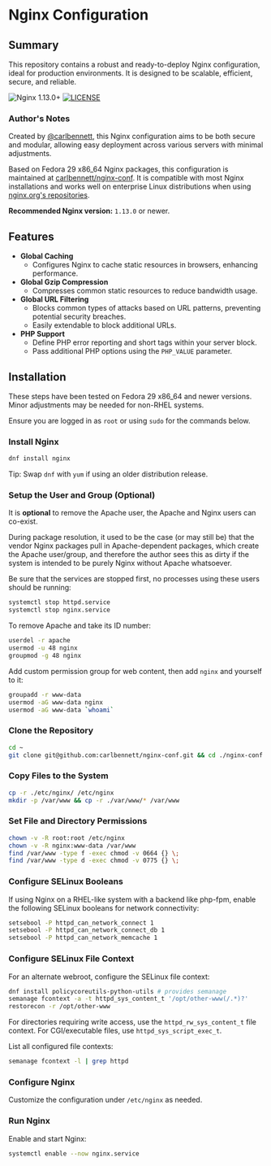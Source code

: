 
# Nginx Configuration
## Summary
This repository contains a robust and ready-to-deploy Nginx configuration, ideal for production environments. It is designed to be scalable, efficient, secure, and reliable.

![Nginx 1.13.0+](https://img.shields.io/badge/nginx-1.13.0%2b-green.svg)
[![LICENSE](https://img.shields.io/github/license/carlbennett/nginx-conf.svg)](./LICENSE.txt)

### Author's Notes
Created by [@carlbennett](https://github.com/carlbennett), this Nginx configuration aims to be both secure and modular, allowing easy deployment across various servers with minimal adjustments.

Based on Fedora 29 x86_64 Nginx packages, this configuration is maintained at [carlbennett/nginx-conf](https://github.com/carlbennett/nginx-conf). It is compatible with most Nginx installations and works well on enterprise Linux distributions when using [nginx.org's repositories](http://nginx.org/en/linux_packages.html).

**Recommended Nginx version:** `1.13.0` or newer.

## Features
- **Global Caching**
  - Configures Nginx to cache static resources in browsers, enhancing performance.
- **Global Gzip Compression**
  - Compresses common static resources to reduce bandwidth usage.
- **Global URL Filtering**
  - Blocks common types of attacks based on URL patterns, preventing potential security breaches.
  - Easily extendable to block additional URLs.
- **PHP Support**
  - Define PHP error reporting and short tags within your server block.
  - Pass additional PHP options using the `PHP_VALUE` parameter.

## Installation
These steps have been tested on Fedora 29 x86_64 and newer versions. Minor adjustments may be needed for non-RHEL systems.

Ensure you are logged in as `root` or using `sudo` for the commands below.

### Install Nginx
```sh
dnf install nginx
```
Tip: Swap `dnf` with `yum` if using an older distribution release.

### Setup the User and Group (Optional)
It is **optional** to remove the Apache user, the Apache and Nginx users can co-exist.

During package resolution, it used to be the case (or may still be) that the vendor Nginx packages pull in Apache-dependent packages, which create the Apache user/group, and therefore the author sees this as dirty if the system is intended to be purely Nginx without Apache whatsoever.

Be sure that the services are stopped first, no processes using these users should be running:
```sh
systemctl stop httpd.service
systemctl stop nginx.service
```

To remove Apache and take its ID number:
```sh
userdel -r apache
usermod -u 48 nginx
groupmod -g 48 nginx
```

Add custom permission group for web content, then add `nginx` and yourself to it:
```sh
groupadd -r www-data
usermod -aG www-data nginx
usermod -aG www-data `whoami`
```

### Clone the Repository
```sh
cd ~
git clone git@github.com:carlbennett/nginx-conf.git && cd ./nginx-conf
```

### Copy Files to the System
```sh
cp -r ./etc/nginx/ /etc/nginx
mkdir -p /var/www && cp -r ./var/www/* /var/www
```

### Set File and Directory Permissions
```sh
chown -v -R root:root /etc/nginx
chown -v -R nginx:www-data /var/www
find /var/www -type f -exec chmod -v 0664 {} \;
find /var/www -type d -exec chmod -v 0775 {} \;
```

### Configure SELinux Booleans
If using Nginx on a RHEL-like system with a backend like php-fpm, enable the following SELinux booleans for network connectivity:
```sh
setsebool -P httpd_can_network_connect 1
setsebool -P httpd_can_network_connect_db 1
setsebool -P httpd_can_network_memcache 1
```

### Configure SELinux File Context
For an alternate webroot, configure the SELinux file context:
```sh
dnf install policycoreutils-python-utils # provides semanage
semanage fcontext -a -t httpd_sys_content_t '/opt/other-www(/.*)?'
restorecon -r /opt/other-www
```

For directories requiring write access, use the `httpd_rw_sys_content_t` file context. For CGI/executable files, use `httpd_sys_script_exec_t`.

List all configured file contexts:
```sh
semanage fcontext -l | grep httpd
```

### Configure Nginx
Customize the configuration under `/etc/nginx` as needed.

### Run Nginx
Enable and start Nginx:
```sh
systemctl enable --now nginx.service
```

